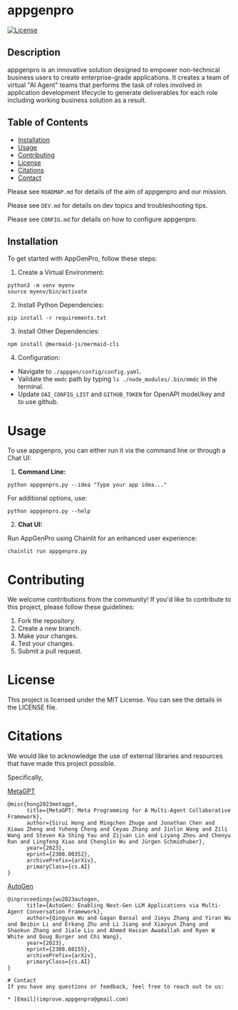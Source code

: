# appgenpro

[![License](https://img.shields.io/badge/License-MIT-blue.svg)](https://opensource.org/licenses/MIT)

## Description

appgenpro is an innovative solution designed to empower non-technical business users to create enterprise-grade applications. It creates a team of virtual "AI Agent" teams that performs the task of roles involved in application development lifecycle to generate deliverables for each role including working business solution as a result.

## Table of Contents

- [Installation](#installation)
- [Usage](#usage)
- [Contributing](#contributing)
- [License](#license)
- [Citations](#citations)
- [Contact](#contact)

Please see `ROADMAP.md` for details of the aim of appgenpro and our mission.

Please see `DEV.md` for details on dev topics and troubleshooting tips.

Please see `CONFIG.md` for details on how to configure appgenpro.


## Installation

To get started with AppGenPro, follow these steps:

1. Create a Virtual Environment:
```shell
python3 -m venv myenv
source myenv/bin/activate
```

2. Install Python Dependencies:
```shell
pip install -r requirements.txt
```

3. Install Other Dependencies:
```shell
npm install @mermaid-js/mermaid-cli
```

4. Configuration:
* Navigate to `./appgen/config/config.yaml`.
* Validate the `mmdc` path by typing `ls ./node_modules/.bin/mmdc` in the terminal.
* Update `OAI_CONFIG_LIST` and `GITHUB_TOKEN` for OpenAPI model/key and to use github.

# Usage

To use appgenpro, you can either run it via the command line or through a Chat UI:

1. **Command Line:**

```shell
python appgenpro.py --idea "Type your app idea..."
```

For additional options, use:

```shell
python appgenpro.py --help
```

2. **Chat UI:**

Run AppGenPro using Chainlit for an enhanced user experience:

```shell
chainlit run appgenpro.py
```

# Contributing
We welcome contributions from the community! If you'd like to contribute to this project, please follow these guidelines:

1. Fork the repository.
2. Create a new branch.
3. Make your changes.
4. Test your changes.
5. Submit a pull request.

# License
This project is licensed under the MIT License. You can see the details in the LICENSE file.

# Citations
We would like to acknowledge the use of external libraries and resources that have made this project possible.

Specifically,

[MetaGPT](https://github.com/geekan/MetaGPT/tree/main)
```
@misc{hong2023metagpt,
      title={MetaGPT: Meta Programming for A Multi-Agent Collaborative Framework}, 
      author={Sirui Hong and Mingchen Zhuge and Jonathan Chen and Xiawu Zheng and Yuheng Cheng and Ceyao Zhang and Jinlin Wang and Zili Wang and Steven Ka Shing Yau and Zijuan Lin and Liyang Zhou and Chenyu Ran and Lingfeng Xiao and Chenglin Wu and Jürgen Schmidhuber},
      year={2023},
      eprint={2308.00352},
      archivePrefix={arXiv},
      primaryClass={cs.AI}
}
```
[AutoGen](https://github.com/microsoft/autogen/tree/main)
```
@inproceedings{wu2023autogen,
      title={AutoGen: Enabling Next-Gen LLM Applications via Multi-Agent Conversation Framework},
      author={Qingyun Wu and Gagan Bansal and Jieyu Zhang and Yiran Wu and Beibin Li and Erkang Zhu and Li Jiang and Xiaoyun Zhang and Shaokun Zhang and Jiale Liu and Ahmed Hassan Awadallah and Ryen W White and Doug Burger and Chi Wang},
      year={2023},
      eprint={2308.08155},
      archivePrefix={arXiv},
      primaryClass={cs.AI}
}

# Contact
If you have any questions or feedback, feel free to reach out to us:

* [Email](improve.appgenpro@gmail.com)



